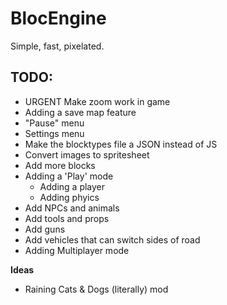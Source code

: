 # BlocEngine

Simple, fast, pixelated.

## TODO:

- URGENT Make zoom work in game
- Adding a save map feature
- "Pause" menu
- Settings menu
- Make the blocktypes file a JSON instead of JS
- Convert images to spritesheet
- Add more blocks
- Adding a 'Play' mode
	- Adding a player
	- Adding phyics
- Add NPCs and animals
- Add tools and props
- Add guns
- Add vehicles that can switch sides of road
- Adding Multiplayer mode


**Ideas**

- Raining Cats & Dogs (literally) mod